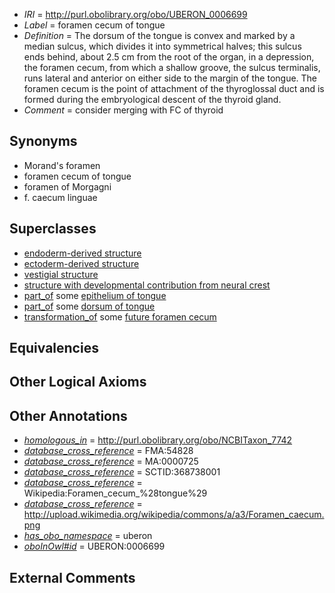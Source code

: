  * *IRI* = http://purl.obolibrary.org/obo/UBERON_0006699
 * *Label* = foramen cecum of tongue
 * *Definition* = The dorsum of the tongue is convex and marked by a median sulcus, which divides it into symmetrical halves; this sulcus ends behind, about 2.5 cm from the root of the organ, in a depression, the foramen cecum, from which a shallow groove, the sulcus terminalis, runs lateral and anterior on either side to the margin of the tongue. The foramen cecum is the point of attachment of the thyroglossal duct and is formed during the embryological descent of the thyroid gland.
 * *Comment* = consider merging with FC of thyroid

## Synonyms

 * Morand's foramen
 * foramen cecum of tongue
 * foramen of Morgagni
 * f. caecum linguae

## Superclasses

 * [endoderm-derived structure](../../UBERON/19/UBERON_0004119.md)
 * [ectoderm-derived structure](../../UBERON/21/UBERON_0004121.md)
 * [vestigial structure](../../UBERON/60/UBERON_0005160.md)
 * [structure with developmental contribution from neural crest](../../UBERON/14/UBERON_0010314.md)
 * [part_of](../../BFO/50/BFO_0000050.md) some [epithelium of tongue](../../UBERON/57/UBERON_0003357.md)
 * [part_of](../../BFO/50/BFO_0000050.md) some [dorsum of tongue](../../UBERON/71/UBERON_0009471.md)
 * [transformation_of](../../SIO/57/SIO_000657.md) some [future foramen cecum](../../UBERON/61/UBERON_0001761.md)

## Equivalencies


## Other Logical Axioms


## Other Annotations

 * *[homologous_in](../../core#homologous/in/core#homologous_in.md)* = http://purl.obolibrary.org/obo/NCBITaxon_7742
 * *[database_cross_reference](../../ef/oboInOwl#hasDbXref.md)* = FMA:54828
 * *[database_cross_reference](../../ef/oboInOwl#hasDbXref.md)* = MA:0000725
 * *[database_cross_reference](../../ef/oboInOwl#hasDbXref.md)* = SCTID:368738001
 * *[database_cross_reference](../../ef/oboInOwl#hasDbXref.md)* = Wikipedia:Foramen_cecum_%28tongue%29
 * *[database_cross_reference](../../ef/oboInOwl#hasDbXref.md)* = http://upload.wikimedia.org/wikipedia/commons/a/a3/Foramen_caecum.png
 * *[has_obo_namespace](../../ce/oboInOwl#hasOBONamespace.md)* = uberon
 * *[oboInOwl#id](../../id/oboInOwl#id.md)* = UBERON:0006699

## External Comments

